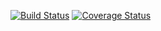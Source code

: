 [![Build Status](https://travis-ci.com/YourGitHubUsername/YourRepoName.svg?branch=master)](https://travis-ci.com/YourGitHubUsername/YourRepoName)
[![Coverage Status](https://coveralls.io/repos/github/YourGitHubUsername/YourRepoName/badge.svg?branch=master)](https://coveralls.io/github/YourGitHubUsername/YourRepoName?branch=master)
